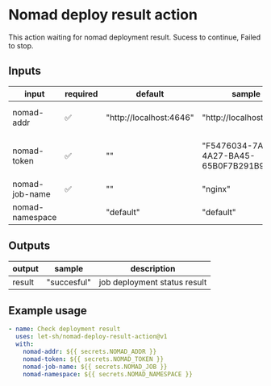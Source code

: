 # Nomad deploy result action

This action waiting for nomad deployment result. Sucess to continue, Failed to stop.

## Inputs

| input           | required | default                 | sample                                 | description                    |
| --------------- | -------- | ----------------------- | -------------------------------------- | ------------------------------ |
| nomad-addr      | ✅       | "http://localhost:4646" | "http://localhost:4646"                | Nomad endpoint address         |
| nomad-token     | ✅       | ""                      | "F5476034-7A75-4A27-BA45-65B0F7B291B9" | Nomad token to access endpoint |
| nomad-job-name  | ✅       | ""                      | "nginx"                                | Nomad job to inspect           |
| nomad-namespace |          | "default"               | "default"                              | Nomad namespace                |

## Outputs

| output | sample      | description                  |
| ------ | ----------- | ---------------------------- |
| result | "succesful" | job deployment status result |

## Example usage

```yml
- name: Check deployment result
  uses: let-sh/nomad-deploy-result-action@v1
  with:
    nomad-addr: ${{ secrets.NOMAD_ADDR }}
    nomad-token: ${{ secrets.NOMAD_TOKEN }}
    nomad-job-name: ${{ secrets.NOMAD_JOB }}
    nomad-namespace: ${{ secrets.NOMAD_NAMESPACE }}
```
